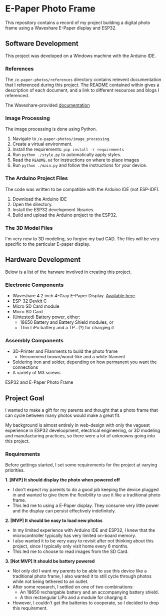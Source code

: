 # E-Paper Photo Frame

This repository contains a record of my project building a digital photo frame using a Waveshare E-Paper display and ESP32.

## Software Development

This project was developed on a Windows machine with the Arduino IDE.

### References

The `/e-paper-photos/references` directory contains relevent documentation that I referenced during this project. The README contained within gives a description of each document, and a link to different resources and blogs I referenced.

The Waveshare-provided [documentation](https://www.waveshare.com/wiki/4.2inch_e-Paper_Module_Manual#ESP32.2F8266)

### Image Processing

The image processing is done using Python.
1. Navigate to `/e-paper-photos/image_processing`.
2. Create a virtual environment.
3. Install the requirements: `pip install -r requirements`
4. Run `python ./style.py` to automatically apply styles.
5. Read the `README.md` for instructions on where to place images
6. Run `python ./main.py` and follow the instructions for your device. 

### The Arduino Project Files

The code was written to be compatible with the Arduino IDE (not ESP-IDF). 
1. Download the Arduino IDE
2. Open the directory. 
3. Install the ESP32 development libraries.
4. Build and upload the Arduino project to the ESP32.

### The 3D Model Files

I'm very new to 3D modeling, so forgive my bad CAD. The files will be very specific to the particular E-paper display. 

## Hardware Development

Below is a list of the harware involved in creating this project. 

### Electronic Components
- Waveshare 4.2 inch 4-Gray E-Paper Display. [Available here](https://www.waveshare.com/product/displays/e-paper/epaper-2/4.2inch-e-paper-module.htm). 
- ESP-32 Devkit C
- Micro SD Card module
- Micro SD Card
- (Untested) Battery power, either:
  - 18650 Battery and Battery Shield modules, or
  - Thin LiPo battery and a TP...(?) for chargieg it

### Assembly Components
- 3D-Printer and Filanments to build the photo frame
  - Recommend brown/wood-like and a white filament
- Soldering iron and solder, depending on how permanent you want the connections
- A variety of M3 screws



ESP32 and E-Paper Photo Frame

## Project Goal

I wanted to make a gift for my parents and thought that a photo frame that can cycle between many photos would make a great fit.

My background is almost entirely in web-design with only the vaguest experience in ESP32 develoopment, electrical engineering, or 3D modeling and manufacturing practices, so there were a lot of unknowns going into this project. 

### Requirements

Before gettings started, I set some requirements for the project at varying priorities. 

**1. [MVP] It should display the photo when powered off**
- I don't expect my parents to do a good job keeping the device plugged in and wanted to give them the flexibility to use it like a traditional photo frame.
- This led me to using a E-Paper display. They consume very little power and the display can persist effectively indefinitely.

**2. [MVP] It should be easy to load new photos**
- In my limited experience with Arduino IDE and ESP32, I knew that the microcontroller typically has very limited on-board memory.
- I also wanted it to be very easy to revisit after not thinking about this project, since I typically only visit home every 6 months.
- This led me to choose to read images from the SD Card. 

**3. [Not MVP] It should be battery powered**
- Not only did I want my parents to be able to use this device like a traditional photo frame, I also wanted it to still cycle through photos while not being tethered to an outlet. 
- After some research, I settled on one of two combinations:
  - An 18650 rechargable battery and an accompanying battery shield.
  - A thin rectangular LiPo and a module for charging it.
- However, I couldn't get the batteries to cooperate, so I decided to drop this requirement. 
